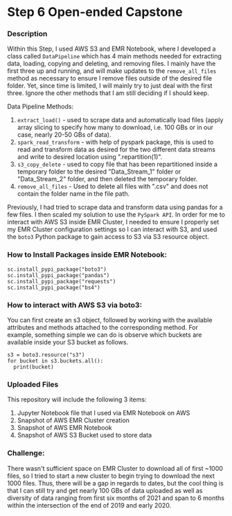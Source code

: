 # Step 6 Open-ended Capstone

### Description
Within this Step, I used AWS S3 and EMR Notebook, where I developed a class called ```DataPipeline``` which has 4 main methods needed for extracting data, loading, copying and deleting, and removing files. I mainly have the first three up and running, and will make updates to the ```remove_all_files``` method as necessary to ensure I remove files outside of the desired file folder. Yet, since time is limited, I will mainly try to just deal with the first three. Ignore the other methods that I am still deciding if I should keep.

Data Pipeline Methods:
1. ```extract_load()``` - used to scrape data and automatically load files (apply array slicing to specify how many to download, i.e. 100 GBs or in our case, nearly 20-50 GBs of data).
2. ```spark_read_transform``` - with help of pyspark package, this is used to read and transform data as desired for the two different data streams and write to desired location using ".repartition(1)".
3. ```s3_copy_delete``` - used to copy file that has been repartitioned inside a temporary folder to the desired "Data_Stream_1" folder or "Data_Stream_2" folder, and then deleted the temporary folder.
4. ```remove_all_files``` - Used to delete all files with ".csv" and does not contain the folder name in the file path.

Previously, I had tried to scrape data and transform data using pandas for a few files. I then scaled my solution to use the ```PySpark API```. In order for me to interact with AWS S3 inside EMR Cluster, I needed to ensure I properly set my EMR Cluster configuration settings so I can interact with S3, and used the ```boto3``` Python package to gain access to S3 via S3 resource object.

### How to Install Packages inside EMR Notebook:
```
sc.install_pypi_package("boto3")
sc.install_pypi_package("pandas")
sc.install_pypi_package("requests")
sc.install_pypi_package("bs4")
```

### How to interact with AWS S3 via boto3:
You can first create an s3 object, followed by working with the available attributes and methods attached to the corresponding method.
For example, something simple we can do is observe which buckets are available inside your S3 bucket as follows.
```
s3 = boto3.resource("s3")
for bucket in s3.buckets.all():
  print(bucket)
```

### Uploaded Files
This repository will include the following 3 items:
1. Jupyter Notebook file that I used via EMR Notebook on AWS
2. Snapshot of AWS EMR Cluster creation
3. Snapshot of AWS EMR Notebook
4. Snapshot of AWS S3 Bucket used to store data

### Challenge:
There wasn't sufficient space on EMR Cluster to download all of first ~1000 files, so I tried to start a new cluster to begin trying to download the next 1000 files. Thus, there will be a gap in regards to dates, but the cool thing is that I can still try and get nearly 100 GBs of data uploaded as well as diversity of data ranging from first six months of 2021 and span to 6 months within the intersection of the end of 2019 and early 2020.

